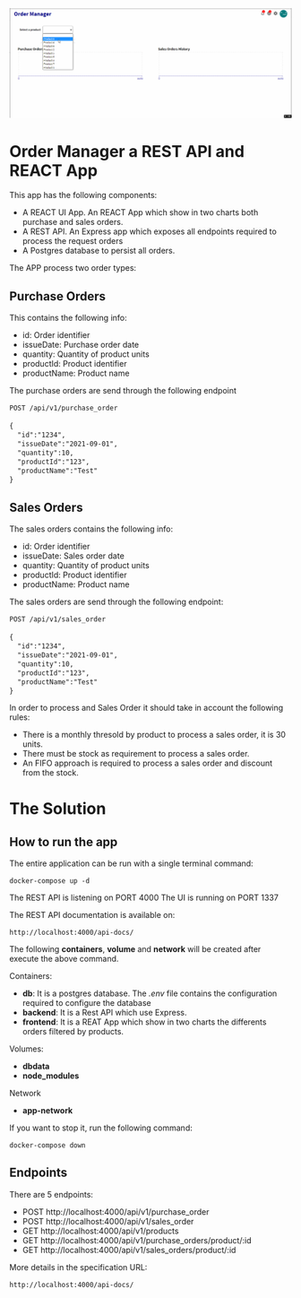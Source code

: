 ![Order Manager](orders.gif)

# Order Manager a REST API and REACT App
This app has the following components:

- A REACT UI App. An REACT App which show in two charts both purchase and sales orders.
- A REST API. An Express app which exposes all endpoints required to process the request orders
- A Postgres database to persist all orders.

The APP process two order types:
## Purchase Orders
This contains the following info:

- id: Order identifier
- issueDate: Purchase order date
- quantity: Quantity of product units
- productId: Product identifier
- productName: Product name

The purchase orders are send through the following endpoint

```
POST /api/v1/purchase_order

{
  "id":"1234",
  "issueDate":"2021-09-01",
  "quantity":10,
  "productId":"123",
  "productName":"Test"
}
```

## Sales Orders
The sales orders contains the following info:

- id: Order identifier
- issueDate: Sales order date
- quantity: Quantity of product units
- productId: Product identifier
- productName: Product name

The sales orders are send through the following endpoint:

```
POST /api/v1/sales_order

{
  "id":"1234",
  "issueDate":"2021-09-01",
  "quantity":10,
  "productId":"123",
  "productName":"Test"
}
```

In order to process and Sales Order it should take in account the following rules:

- There is a monthly thresold by product to process a sales order, it is 30 units.
- There must be stock as requirement to process a sales order.
- An FIFO approach is required to process a sales order and discount from the stock.


# The Solution
## How to run the app
The entire application can be run with a single terminal command:

```
docker-compose up -d
```

The REST API is listening on PORT 4000
The UI is running on PORT 1337

The REST API documentation is available on:

```
http://localhost:4000/api-docs/
```

The following **containers**, **volume** and **network** will be created after execute the above command.

Containers:
- **db**: It is a postgres database. The _.env_ file contains the configuration required to configure the database
- **backend**: It is a Rest API which use Express.  
- **frontend**: It is a REAT App which show in two charts the differents orders filtered by products. 

Volumes:
- **dbdata**
- **node_modules**

Network
- **app-network**

If you want to stop it, run the following command:

```
docker-compose down
```

## Endpoints
There are 5 endpoints:

- POST http://localhost:4000/api/v1/purchase_order
- POST http://localhost:4000/api/v1/sales_order
- GET http://localhost:4000/api/v1/products
- GET http://localhost:4000/api/v1/purchase_orders/product/:id
- GET http://localhost:4000/api/v1/sales_orders/product/:id

More details in the specification URL:

```
http://localhost:4000/api-docs/
```